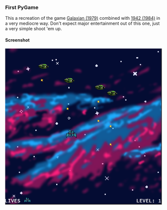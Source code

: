 ### First PyGame
This a recreation of the game [Galaxian (1979)](https://en.wikipedia.org/wiki/Galaxian) combined with [1942 (1984)](https://en.wikipedia.org/wiki/1942_(video_game)) in a very mediocre way. Don't expect major entertainment out of this one, just a very simple shoot 'em up.

#### Screenshot
![alt text](Screenshot.png "Main game")
